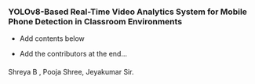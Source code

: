 ### YOLOv8-Based Real-Time Video Analytics System for Mobile Phone Detection in Classroom Environments

- Add contents below

- Add the contributors at the end...
####
Shreya B , Pooja Shree, Jeyakumar Sir.
